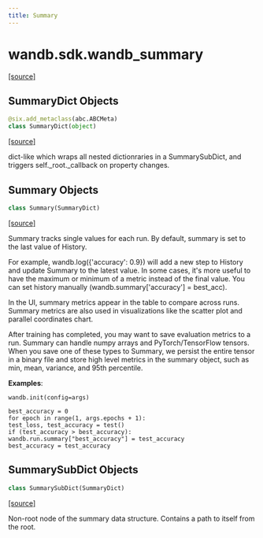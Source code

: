 ```yaml
---
title: Summary
---
```


<a name="wandb.sdk.wandb_summary"></a>
# wandb.sdk.wandb\_summary

[[source]](https://github.com/wandb/client/blob/025b586d2951e741c7fbac2df201b9836211b679/wandb/sdk/wandb_summary.py#L2)

<a name="wandb.sdk.wandb_summary.SummaryDict"></a>
## SummaryDict Objects

```python
@six.add_metaclass(abc.ABCMeta)
class SummaryDict(object)
```

[[source]](https://github.com/wandb/client/blob/025b586d2951e741c7fbac2df201b9836211b679/wandb/sdk/wandb_summary.py#L21)

dict-like which wraps all nested dictionraries in a SummarySubDict,
and triggers self._root._callback on property changes.

<a name="wandb.sdk.wandb_summary.Summary"></a>
## Summary Objects

```python
class Summary(SummaryDict)
```

[[source]](https://github.com/wandb/client/blob/025b586d2951e741c7fbac2df201b9836211b679/wandb/sdk/wandb_summary.py#L82)

Summary tracks single values for each run. By default, summary is set to the
last value of History.

For example, wandb.log({'accuracy': 0.9}) will add a new step to History and
update Summary to the latest value. In some cases, it's more useful to have
the maximum or minimum of a metric instead of the final value. You can set
history manually (wandb.summary['accuracy'] = best_acc).

In the UI, summary metrics appear in the table to compare across runs.
Summary metrics are also used in visualizations like the scatter plot and
parallel coordinates chart.

After training has completed, you may want to save evaluation metrics to a
run. Summary can handle numpy arrays and PyTorch/TensorFlow tensors. When
you save one of these types to Summary, we persist the entire tensor in a
binary file and store high level metrics in the summary object, such as min,
mean, variance, and 95th percentile.

**Examples**:

```
wandb.init(config=args)

best_accuracy = 0
for epoch in range(1, args.epochs + 1):
test_loss, test_accuracy = test()
if (test_accuracy > best_accuracy):
wandb.run.summary["best_accuracy"] = test_accuracy
best_accuracy = test_accuracy
```

<a name="wandb.sdk.wandb_summary.SummarySubDict"></a>
## SummarySubDict Objects

```python
class SummarySubDict(SummaryDict)
```

[[source]](https://github.com/wandb/client/blob/025b586d2951e741c7fbac2df201b9836211b679/wandb/sdk/wandb_summary.py#L136)

Non-root node of the summary data structure. Contains a path to itself
from the root.

